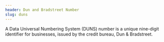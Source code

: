 ```yaml
---
header: Dun and Bradstreet Number
slug: duns
---
```

A Data Universal Numbering System (DUNS) number is a unique nine-digit identifier for businesses, issued by the credit bureau, Dun & Bradstreet.  